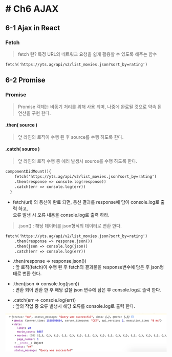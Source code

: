 # # Ch6 AJAX
## 6-1 Ajax in React

### Fetch

> fetch 란? 특정 URL의 네트워크 요청을 쉽게 활용할 수 있도록 해주는 함수

```
fetch('https://yts.ag/api/v2/list_movies.json?sort_by=rating')
```

## 6-2 Promise

### Promise

> Promise 객체는 비동기 처리를 위해 사용 되며, 나중에 완료될 것으로 약속 된 연산을 구현 한다.  

#### .then( source )

> 앞 라인의 로직이 수행 된 후 source를 수행 하도록 한다.

#### .catch( source )

> 앞 라인의 로직 수행 중 에러 발생시 source를 수행 하도록 한다.

```
componentDidMount(){
    fetch('https://yts.ag/api/v2/list_movies.json?sort_by=rating')
    .then(response => console.log(response))
    .catch(err => console.log(err))
  }
```

- fetch(url) 의 통신이 완료 되면, 통신 결과를 response에 담아 console.log로 출력 하고,  
오류 발생 시 오류 내용을 console.log로 출력 하라.



> .json() : 해당 데이터를 json형식의 데이터로 변환 한다.

```
fetch('https://yts.ag/api/v2/list_movies.json?sort_by=rating')
    .then(response => response.json())
    .then(json => console.log(json))
    .catch(err => console.log(err))
```

- .then(response => response.json())  
: 앞 로직(fetch)이 수행 된 후 fetch의 결과물을 response변수에 담은 후 json형태로 변환 한다.

- .then(json => console.log(json))  
: 변환 되어 반환 한 후 해당 값을 json 변수에 담은 후 console.log로 출력 한다.  

- .catch(err => console.log(err))  
: 앞의 작업 중 오류 발생시 해당 오류를 console.log로 출력 한다.

![결과물](../../DescImages/ch6-2-001.png)

